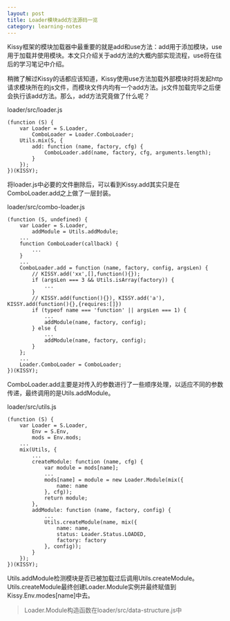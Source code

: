 ```yaml
---
layout: post
title: Loader模块add方法源码一览
category: learning-notes
---
```


Kissy框架的模块加载器中最重要的就是add和use方法：add用于添加模块，use用于加载并使用模块。本文只介绍关于add方法的大概内部实现流程，use将在往后的学习笔记中介绍。

稍微了解过Kissy的话都应该知道，Kissy使用use方法加载外部模块时将发起http请求模块所在的js文件，而模块文件内均有一个add方法。js文件加载完毕之后便会执行该add方法。那么，add方法究竟做了什么呢？


loader/src/loader.js

    (function (S) {
        var Loader = S.Loader,
            ComboLoader = Loader.ComboLoader;
        Utils.mix(S, {
            add: function (name, factory, cfg) {
                ComboLoader.add(name, factory, cfg, arguments.length);
            }
        });
    })(KISSY);

将loader.js中必要的文件删除后，可以看到Kissy.add其实只是在ComboLoader.add之上做了一层封装。

loader/src/combo-loader.js

    (function (S, undefined) {
        var Loader = S.Loader,
            addModule = Utils.addModule;
        ...
        function ComboLoader(callback) {
            ...
        }
        ...
        ComboLoader.add = function (name, factory, config, argsLen) {
            // KISSY.add('xx',[],function(){});
            if (argsLen === 3 && Utils.isArray(factory)) {
                ...
            }
            // KISSY.add(function(){}), KISSY.add('a'), KISSY.add(function(){},{requires:[]})
            if (typeof name === 'function' || argsLen === 1) {
                ...
                addModule(name, factory, config);
            } else {
                ...
                addModule(name, factory, config);
            }
        };
        ...
        Loader.ComboLoader = ComboLoader;
    })(KISSY);

ComboLoader.add主要是对传入的参数进行了一些顺序处理，以适应不同的参数传递，最终调用的是Utils.addModule。

loader/src/utils.js

    (function (S) {
        var Loader = S.Loader,
            Env = S.Env,
            mods = Env.mods;
        ...
        mix(Utils, {
            ...
            createModule: function (name, cfg) {
                var module = mods[name];
                ...
                mods[name] = module = new Loader.Module(mix({
                    name: name
                }, cfg));
                return module;
            },
            addModule: function (name, factory, config) {
                ...
                Utils.createModule(name, mix({
                    name: name,
                    status: Loader.Status.LOADED,
                    factory: factory
                }, config));
            }
        });
    })(KISSY);

Utils.addModule检测模块是否已被加载过后调用Utils.createModule。Utils.createModule最终创建Loader.Module实例并最终赋值到Kissy.Env.modes[name]中去。

> Loader.Module构造函数在loader/src/data-structure.js中